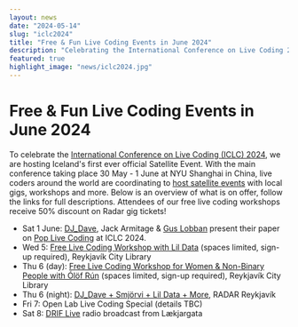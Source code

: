 ```yaml
---
layout: news
date: "2024-05-14"
slug: "iclc2024"
title: "Free & Fun Live Coding Events in June 2024"
description: "Celebrating the International Conference on Live Coding 2024"
featured: true
highlight_image: "news/iclc2024.jpg"
---
```


<script>
    import CaptionedImage from "../../components/Images/CaptionedImage.svelte"
</script>

<CaptionedImage
    src="news/iclc2024.jpg"
    alt="Celebrating the International Conference on Live Coding 2024"
    caption="Celebrating the International Conference on Live Coding 2024"/>

# Free & Fun Live Coding Events in June 2024

To celebrate the [International Conference on Live Coding (ICLC) 2024](https://iclc.toplap.org/2024/), we are hosting Iceland's first ever official Satellite Event.
With the main conference taking place 30 May - 1 June at NYU Shanghai in China, live coders around the world are coordinating to [host satellite events](https://iclc.toplap.org/2024/satellite.html) with local gigs, workshops and more.
Below is an overview of what is on offer, follow the links for full descriptions.
Attendees of our free live coding workshops receive 50% discount on Radar gig tickets!

- Sat 1 June: [DJ_Dave](https://www.instagram.com/dj_dave____), Jack Armitage & [Gus Lobban](https://www.instagram.com/gus_bonito) present their paper on [Pop Live Coding](https://iclc.toplap.org/2024/program/6.html) at ICLC 2024.
- Wed 5: [Free Live Coding Workshop with Lil Data](https://www.facebook.com/events/463039932785288/) (spaces limited, sign-up required), Reykjavík City Library
- Thu 6 (day): [Free Live Coding Workshop for Women & Non-Binary People with Ólöf Rún](https://www.facebook.com/events/355102193819943/) (spaces limited, sign-up required), Reykjavík City Library
- Thu 6 (night): [DJ_Dave + Smjörvi + Lil Data + More](https://www.facebook.com/events/1467172794008242/), RADAR Reykjavík
- Fri 7: Open Lab Live Coding Special (details TBC)
- Sat 8: [DRIF Live](https://www.instagram.com/drif.live/) radio broadcast from Lækjargata

